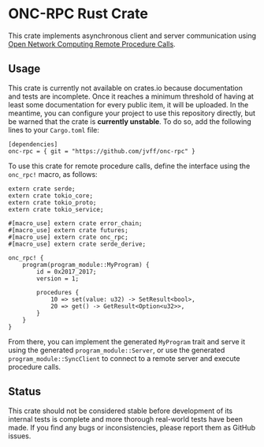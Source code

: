 # ONC-RPC Rust Crate

This crate implements asynchronous client and server communication using [Open
Network Computing Remote Procedure Calls][rfc].

[rfc]: https://tools.ietf.org/html/rfc1057

## Usage

This crate is currently not available on crates.io because documentation and
tests are incomplete. Once it reaches a minimum threshold of having at least
some documentation for every public item, it will be uploaded. In the meantime,
you can configure your project to use this repository directly, but be warned
that the crate is **currently unstable**. To do so, add the following lines to
your `Cargo.toml` file:

    [dependencies]
    onc-rpc = { git = "https://github.com/jvff/onc-rpc" }

To use this crate for remote procedure calls, define the interface using the
`onc_rpc!` macro, as follows:

    extern crate serde;
    extern crate tokio_core;
    extern crate tokio_proto;
    extern crate tokio_service;

    #[macro_use] extern crate error_chain;
    #[macro_use] extern crate futures;
    #[macro_use] extern crate onc_rpc;
    #[macro_use] extern crate serde_derive;

    onc_rpc! {
        program(program_module::MyProgram) {
            id = 0x2017_2017;
            version = 1;

            procedures {
                10 => set(value: u32) -> SetResult<bool>,
                20 => get() -> GetResult<Option<u32>>,
            }
        }
    }

From there, you can implement the generated `MyProgram` trait and serve it
using the generated `program_module::Server`, or use the generated
`program_module::SyncClient` to connect to a remote server and execute procedure
calls.

## Status

This crate should not be considered stable before development of its internal
tests is complete and more thorough real-world tests have been made. If you find
any bugs or inconsistencies, please report them as GitHub issues.
